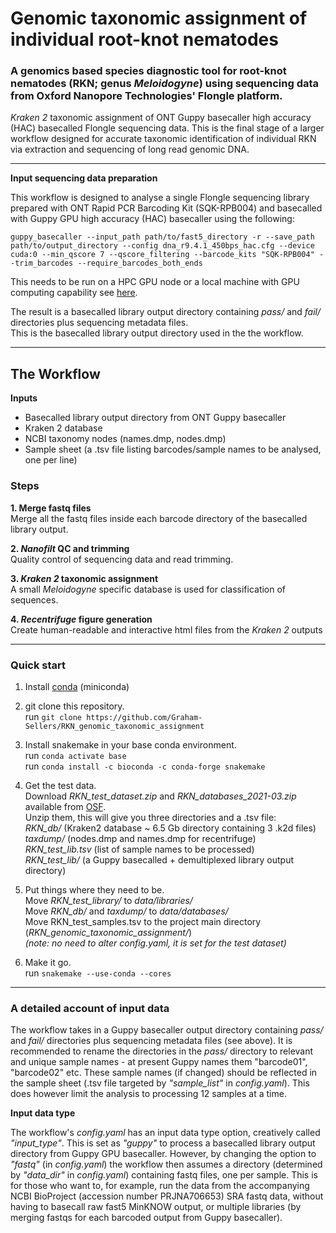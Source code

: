 # Genomic taxonomic assignment of individual root-knot nematodes
### A genomics based species diagnostic tool for root-knot nematodes (RKN; genus *Meloidogyne*) using sequencing data from Oxford Nanopore Technologies' Flongle platform.

*Kraken 2* taxonomic assignment of ONT Guppy basecaller high accuracy (HAC) basecalled Flongle sequencing data. This is the final stage of a larger workflow designed for accurate taxonomic identification of individual RKN via extraction and sequencing of long read genomic DNA.

---

**Input sequencing data preparation**

This workflow is designed to analyse a single Flongle sequencing library prepared with ONT Rapid PCR Barcoding Kit (SQK-RPB004) and basecalled with Guppy GPU high accuracy (HAC) basecaller using the following:  

`guppy_basecaller --input_path path/to/fast5_directory -r --save_path path/to/output_directory --config dna_r9.4.1_450bps_hac.cfg --device cuda:0 --min_qscore 7 --qscore_filtering --barcode_kits "SQK-RPB004" --trim_barcodes --require_barcodes_both_ends`  

This needs to be run on a HPC GPU node or a local machine with GPU computing capability see
[here](https://community.nanoporetech.com/requirements_documents/minion-it-reqs.pdf).  

The result is a basecalled library output directory containing *pass/* and *fail/* directories plus sequencing metadata files.  
This is the basecalled library output directory used in the the workflow.

---

## The Workflow

**Inputs**  
- Basecalled library output directory from ONT Guppy basecaller  
- Kraken 2 database
- NCBI taxonomy nodes (names.dmp, nodes.dmp)
- Sample sheet (a .tsv file listing barcodes/sample names to be analysed, one per line)  

### **Steps**  

**1. Merge fastq files**  
Merge all the fastq files inside each barcode directory of the basecalled library output.  

**2. *Nanofilt* QC and trimming**  
Quality control of sequencing data and read trimming.  

**3. *Kraken 2* taxonomic assignment**  
A small *Meloidogyne* specific database is used for classification of sequences.  

**4. *Recentrifuge* figure generation**  
Create human-readable and interactive html files from the *Kraken 2* outputs

---

### Quick start

1. Install [conda](https://docs.conda.io/projects/conda/en/latest/user-guide/install/) (miniconda)

2. git clone this repository.  
run `git clone https://github.com/Graham-Sellers/RKN_genomic_taxonomic_assignment`

3. Install snakemake in your base conda environment.  
run `conda activate base`  
run `conda install -c bioconda -c conda-forge snakemake`

4. Get the test data.  
Download *RKN_test_dataset.zip* and *RKN_databases_2021-03.zip* available from [OSF](http://dx.doi.org/10.17605/OSF.IO/VA7S2).  
Unzip them, this will give you three directories and a .tsv file:  
*RKN_db/* (Kraken2 database ~ 6.5 Gb directory containing 3 .k2d files)  
*taxdump/* (nodes.dmp and names.dmp for recentrifuge)  
*RKN_test_lib.tsv* (list of sample names to be processed)  
*RKN_test_lib/* (a Guppy basecalled + demultiplexed library output directory)  
  
5. Put things where they need to be.  
Move *RKN_test_library/* to *data/libraries/*  
Move *RKN_db/* and *taxdump/* to *data/databases/*  
Move RKN_test_samples.tsv to the project main directory (*RKN_genomic_taxonomic_assignment/*)  
*(note: no need to alter config.yaml, it is set for the test dataset)*

6. Make it go.  
run `snakemake --use-conda --cores`

---

### A detailed account of input data

The workflow takes in a Guppy basecaller output directory containing *pass/* and *fail/* directories plus sequencing metadata files (see above). It is recommended to rename the directories in the *pass/* directory to relevant and unique sample names - at present Guppy names them "barcode01", "barcode02" etc. These sample names (if changed) should be reflected in the sample sheet (.tsv file targeted by *"sample_list"* in *config.yaml*). This does however limit the analysis to processing 12 samples at a time.  

**Input data type**

The workflow's *config.yaml* has an input data type option, creatively called *"input_type"*. This is set as *"guppy"* to process a basecalled library output directory from Guppy GPU basecaller. However, by changing the option to *"fastq"* (in *config.yaml*) the workflow then assumes a directory (determined by *"data_dir"* in *config.yaml*) containing fastq files, one per sample. This is for those who want to, for example, run the data from the accompanying NCBI BioProject (accession number PRJNA706653) SRA fastq data, without having to basecall raw fast5 MinKNOW output, or multiple libraries (by merging fastqs for each barcoded output from Guppy basecaller).
